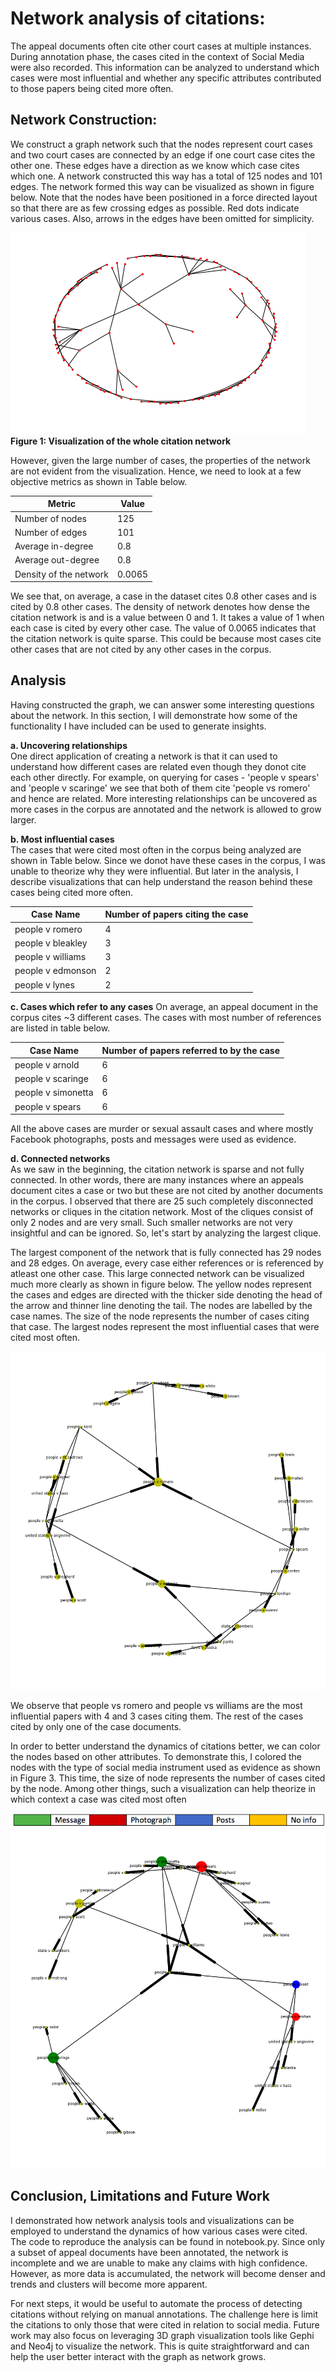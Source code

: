 # Network analysis of citations:
The appeal documents often cite other court cases at multiple instances. During annotation phase, the cases cited in the context of Social Media were also recorded.  This information can be analyzed to understand which cases were most influential and whether any specific attributes contributed to those papers being cited more often.  

## Network Construction: 

We construct a graph network such that the nodes represent court cases and two court cases are connected by an edge if one court case cites the other one.  These edges have a direction as we know which case cites which one. A network constructed this way has a total of 125 nodes and 101 edges.  The network formed this way can be visualized as shown in figure below. Note that the nodes have been positioned in a force directed layout so that there are as few crossing edges as possible. Red dots indicate various cases. Also, arrows in the edges have been omitted for simplicity.

![Figure1](/img/whole_network.png)
**Figure 1: Visualization of the whole citation network**

However, given the large number of cases, the properties of the network are not evident from the visualization. Hence, we need to look at a few objective metrics as shown in Table below. 

Metric | Value
------------ | -------------
Number of nodes | 125
Number of edges | 101
Average in-degree | 0.8
Average out-degree | 0.8
Density of the network | 0.0065

We see that, on average, a case in the dataset cites 0.8 other cases and is cited by 0.8 other cases. The density of network denotes how dense the citation network is and is a value between 0 and 1.  It takes a value of 1 when each case is cited by every other case. The value of 0.0065 indicates that the citation network is quite sparse. This could be because most cases cite other cases that are not cited by any other cases in the corpus.

## Analysis

Having constructed the graph, we can answer some interesting questions about the network. In this section, I will demonstrate how some of the functionality I have included can be used to generate insights. 

**a.	Uncovering relationships**  
One direct application of creating a network is that it can used to understand how different cases are related even though they donot cite each other directly. For example, on querying for cases - 'people v spears' and 'people v scaringe' we see that both of them cite 'people vs romero' and hence are related. More interesting relationships can be uncovered as more cases in the corpus are annotated and the network is allowed to grow larger.

**b.	Most influential cases**  
The cases that were cited most often in the corpus being analyzed are shown in Table below. Since we donot have these cases in the corpus, I was unable to theorize why they were influential. But later in the analysis, I describe visualizations that can help understand the reason behind these cases being cited more often. 

Case Name | Number of papers citing the case
------------ | -------------
people v romero | 4
people v bleakley | 3
people v williams | 3
people v edmonson | 2
people v lynes | 2

**c.	Cases which refer to any cases**
On average, an appeal document in the corpus cites ~3 different cases. The cases with most number of references are listed in table below. 

Case Name	| Number of papers referred to by the case
------------ | -------------
people v arnold	| 6
people v scaringe	| 6
people v simonetta	| 6
people v spears	| 6

All the above cases are murder or sexual assault cases and where mostly Facebook photographs, posts and messages were used as evidence.

**d.	Connected networks**  
As we saw in the beginning, the citation network is sparse and not fully connected. In other words, there are many instances where an appeals document cites a case or two but these are not cited by another documents in the corpus. I observed that there are 25 such completely disconnected networks or cliques in the citation network. Most of the cliques consist of only 2 nodes and are very small. Such smaller networks are not very insightful and can be ignored. So, let's start by analyzing the largest clique.

The largest component of the network that is fully connected has 29 nodes and 28 edges. On average, every case either references or is referenced by atleast one other case. This large connected network can be visualized much more clearly as shown in figure below. The yellow nodes represent the cases and edges are directed with the thicker side denoting the head of the arrow and thinner line denoting the tail. The nodes are labelled by the case names. The size of the node represents the number of cases citing that case. The largest nodes represent the most influential cases that were cited most often.

![Figure2](/img/large_comp.png)

We observe that people vs romero and people vs williams are the most influential papers with 4 and 3 cases citing them. The rest of the cases cited by only one of the case documents.

In order to better understand the dynamics of citations better, we can color the nodes based on other attributes. To demonstrate this, I colored the nodes with the type of social media instrument used as evidence as shown in Figure 3. This time, the size of node represents the number of cases cited by the node. Among other things, such a visualization can help theorize in which context a case was cited most often

![Figure3](/img/label.png)
![Figure3](/img/col_large_comp.png)


## Conclusion, Limitations and Future Work

I demonstrated how network analysis tools and visualizations can be employed to understand the dynamics of how various cases were cited. The code to reproduce the analysis can be found in notebook.py. Since only a subset of appeal documents have been annotated, the network is incomplete and we are unable to make any claims with high confidence. However, as more data is accumulated, the network will become denser and trends and clusters will become more apparent.

For next steps, it would be useful to automate the process of detecting citations without relying on manual annotations. The challenge here is limit the citations to only those that were cited in relation to social media. Future work may also focus on leveraging 3D graph visualization tools like Gephi and Neo4j to visualize the network. This is quite straightforward and can help the user better interact with the graph as network grows.


